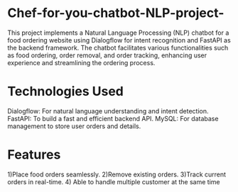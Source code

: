 # Chef-for-you-chatbot-NLP-project-
This project implements a Natural Language Processing (NLP) chatbot for a food ordering website using Dialogflow for intent recognition and FastAPI as the backend framework. The chatbot facilitates various functionalities such as food ordering, order removal, and order tracking, enhancing user experience and streamlining the ordering process.
# Technologies Used
Dialogflow: For natural language understanding and intent detection.
FastAPI: To build a fast and efficient backend API.
MySQL: For database management to store user orders and details.
# Features
1)Place food orders seamlessly.
2)Remove existing orders.
3)Track current orders in real-time.
4) Able to handle multiple customer at the same time



